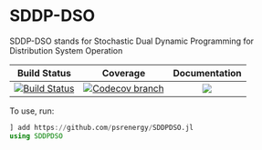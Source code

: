 # SDDP-DSO

[build-img]: https://github.com/psrenergy/SDDPDSO.jl/workflows/CI/badge.svg?branch=master
[build-url]: https://github.com/psrenergy/SDDPDSO.jl/actions?query=workflow%3ACI

[codecov-img]: https://codecov.io/gh/psrenergy/SDDPDSO.jl/coverage.svg?branch=master
[codecov-url]: https://codecov.io/gh/psrenergy/SDDPDSO.jl?branch=master

SDDP-DSO stands for Stochastic Dual Dynamic Programming for Distribution System Operation

| **Build Status** | **Coverage** | **Documentation** |
|:-----------------:|:-----------------:|:-----------------:|
| [![Build Status][build-img]][build-url] | [![Codecov branch][codecov-img]][codecov-url] |[![](https://img.shields.io/badge/docs-latest-blue.svg)](https://psrenergy.github.io/SDDPDSO.jl/dev/)

To use, run:
``` julia
] add https://github.com/psrenergy/SDDPDSO.jl
using SDDPDSO
```
